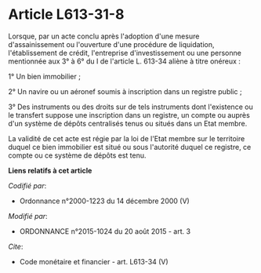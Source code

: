 # Article L613-31-8

Lorsque, par un acte conclu après l'adoption d'une mesure d'assainissement ou l'ouverture d'une procédure de liquidation,
l'établissement de crédit, l'entreprise d'investissement ou une personne mentionnée aux 3° à 6° du I de l'article L. 613-34
aliène à titre onéreux : 

1° Un bien immobilier ; 

2° Un navire ou un aéronef soumis à inscription dans un registre public ; 

3° Des instruments ou des droits sur de tels instruments dont l'existence ou le transfert suppose une inscription dans un
registre, un compte ou auprès d'un système de dépôts centralisés tenus ou situés dans un Etat membre. 

La validité de cet acte est régie par la loi de l'Etat membre sur le territoire duquel ce bien immobilier est situé ou sous
l'autorité duquel ce registre, ce compte ou ce système de dépôts est tenu.

**Liens relatifs à cet article**

_Codifié par_:

  - Ordonnance n°2000-1223 du 14 décembre 2000 (V)

_Modifié par_:

  - ORDONNANCE n°2015-1024 du 20 août 2015 - art. 3

_Cite_:

  - Code monétaire et financier - art. L613-34 (V)
